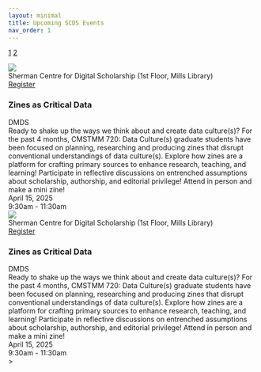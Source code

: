 ```yaml
---
layout: minimal
title: Upcoming SCDS Events
nav_order: 1 
---
```


<link rel="stylesheet" href="./assets/css/events.css">

<a href="/index">1</a> <a href="/style-2">2</a>

<div class= "event-wrapper">
  <div class="event-left-cell">
    <img class="event-banner" src="https://devgj00vx92jb.cloudfront.net/data/feat_img/4102/7565/1743543001.png">
  </div>

  <div class="event-location">Sherman Centre for Digital Scholarship (1st Floor, Mills Library)</div>

  <div class="event-register-cell">
     <a href="#" class="register-button">Register</a>
  </div>
  <div class ="right-col">
    <h3 class="event-title">Zines as Critical Data</h3>
    <span class="event-category">DMDS</span>
  </div>
  <div class="event-description">
    Ready to shake up the ways we think about and create data culture(s)? For the past 4 months, CMSTMM 720: Data Culture(s) graduate students have been focused on planning, researching and producing zines that disrupt conventional understandings of data culture(s).  
    Explore how zines are a platform for crafting primary sources to enhance research, teaching, and learning! 
    Participate in reflective discussions on entrenched assumptions about scholarship, authorship, and editorial privilege!  
    Attend in person and make a mini zine! 
</div>
<div class="event-corner-time-cell">
    <div class="event-date">April 15, 2025</div>
    <div class="event-time">9:30am - 11:30am</div>
    
</div>
</div>
<div class= "event-wrapper">
  <div class="event-left-cell">
    <img class="event-banner" src="https://devgj00vx92jb.cloudfront.net/data/feat_img/4102/7565/1743543001.png">
  </div>

  <div class="event-location">Sherman Centre for Digital Scholarship (1st Floor, Mills Library)</div>

  <div class="event-register-cell">
     <a href="#" class="register-button">Register</a>
  </div>
  <div class ="right-col">
    <h3 class="event-title">Zines as Critical Data</h3>
    <span class="event-category">DMDS</span>
  </div>
  <div class="event-description">
    Ready to shake up the ways we think about and create data culture(s)? For the past 4 months, CMSTMM 720: Data Culture(s) graduate students have been focused on planning, researching and producing zines that disrupt conventional understandings of data culture(s).  
    Explore how zines are a platform for crafting primary sources to enhance research, teaching, and learning! 
    Participate in reflective discussions on entrenched assumptions about scholarship, authorship, and editorial privilege!  
    Attend in person and make a mini zine! 
</div>
<div class="event-corner-time-cell">
    <div class="event-date">April 15, 2025</div>
    <div class="event-time">9:30am - 11:30am</div>
    
</div>
</div>>

